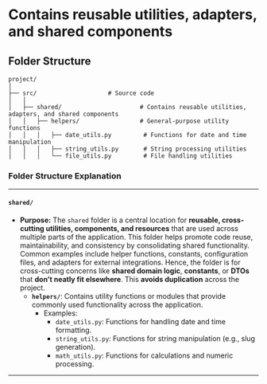 # Contains reusable utilities, adapters, and shared components

## Folder Structure

```
project/
│
├── src/                    # Source code
│   │
│   ├── shared/                      # Contains reusable utilities, adapters, and shared components
│   │   ├── helpers/                 # General-purpose utility functions
│   │   │   ├── date_utils.py         # Functions for date and time manipulation
│   │   │   ├── string_utils.py       # String processing utilities
│   │   │   └── file_utils.py         # File handling utilities
```


### **Folder Structure Explanation**

* * *

#### **`shared/`**

- **Purpose:** The `shared` folder is a central location for **reusable, cross-cutting utilities, components, and resources** that are used across multiple parts of the application. This folder helps promote code reuse, maintainability, and consistency by consolidating shared functionality. Common examples include helper functions, constants, configuration files, and adapters for external integrations. Hence, the folder is for cross-cutting concerns like **shared domain logic**, **constants**, or **DTOs** that **don’t neatly fit elsewhere**. This **avoids duplication** across the project.
    - **`helpers/`**: Contains utility functions or modules that provide commonly used functionality across the application.
        - Examples:
            - `date_utils.py`: Functions for handling date and time formatting.
            - `string_utils.py`: Functions for string manipulation (e.g., slug generation).
            - `math_utils.py`: Functions for calculations and numeric processing.

* * *